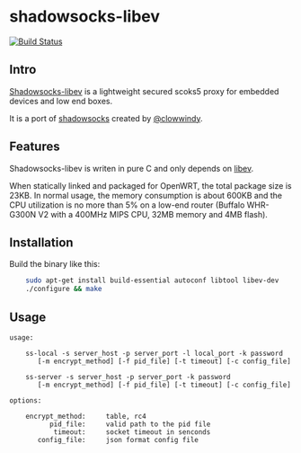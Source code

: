 shadowsocks-libev
=================

[![Build Status](https://secure.travis-ci.org/madeye/gaeproxy.png)](http://travis-ci.org/madeye/shadowsocks-libev)

Intro
-----

[Shadowsocks-libev](http://shadowsocks.org) is a lightweight secured scoks5 
proxy for embedded devices and low end boxes.

It is a port of [shadowsocks](https://github.com/clowwindy/shadowsocks) 
created by [@clowwindy](https://github.com/clowwindy).

Features
--------

Shadowsocks-libev is writen in pure C and only depends on
[libev](http://software.schmorp.de/pkg/libev.html).

When statically linked and packaged for OpenWRT, the total package size is 23KB. 
In normal usage, the memory consumption is about 600KB and the CPU utilization is 
no more than 5% on a low-end router (Buffalo WHR-G300N V2 with a 400MHz MIPS CPU, 
32MB memory and 4MB flash).

Installation
------------

Build the binary like this:

```bash
    sudo apt-get install build-essential autoconf libtool libev-dev
    ./configure && make
```

Usage
-----

```
usage:

    ss-local -s server_host -p server_port -l local_port -k password
       [-m encrypt_method] [-f pid_file] [-t timeout] [-c config_file]

    ss-server -s server_host -p server_port -k password
       [-m encrypt_method] [-f pid_file] [-t timeout] [-c config_file]

options:

    encrypt_method:     table, rc4
          pid_file:     valid path to the pid file
           timeout:     socket timeout in senconds
       config_file:     json format config file

```
